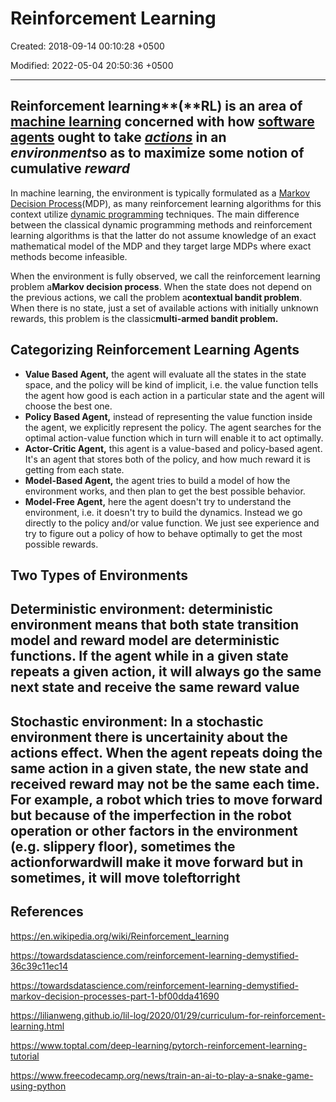 # Reinforcement Learning

Created: 2018-09-14 00:10:28 +0500

Modified: 2022-05-04 20:50:36 +0500

---

## Reinforcement learning**(**RL) is an area of [machine learning](https://en.wikipedia.org/wiki/Machine_learning) concerned with how [software agents](https://en.wikipedia.org/wiki/Software_agent) ought to take [*actions*](https://en.wikipedia.org/wiki/Action_selection) in an *environment*so as to maximize some notion of cumulative *reward*

In machine learning, the environment is typically formulated as a [Markov Decision Process](https://en.wikipedia.org/wiki/Markov_Decision_Process)(MDP), as many reinforcement learning algorithms for this context utilize [dynamic programming](https://en.wikipedia.org/wiki/Dynamic_programming) techniques. The main difference between the classical dynamic programming methods and reinforcement learning algorithms is that the latter do not assume knowledge of an exact mathematical model of the MDP and they target large MDPs where exact methods become infeasible.

When the environment is fully observed, we call the reinforcement learning problem a**Markov decision process**. When the state does not depend on the previous actions, we call the problem a**contextual bandit problem**. When there is no state, just a set of available actions with initially unknown rewards, this problem is the classic**multi-armed bandit problem.**

## Categorizing Reinforcement Learning Agents

- **Value Based Agent,** the agent will evaluate all the states in the state space, and the policy will be kind of implicit, i.e. the value function tells the agent how good is each action in a particular state and the agent will choose the best one.
- **Policy Based Agent,** instead of representing the value function inside the agent, we explicitly represent the policy. The agent searches for the optimal action-value function which in turn will enable it to act optimally.
- **Actor-Critic Agent,** this agent is a value-based and policy-based agent. It's an agent that stores both of the policy, and how much reward it is getting from each state.
- **Model-Based Agent,** the agent tries to build a model of how the environment works, and then plan to get the best possible behavior.
- **Model-Free Agent,** here the agent doesn't try to understand the environment, i.e. it doesn't try to build the dynamics. Instead we go directly to the policy and/or value function. We just see experience and try to figure out a policy of how to behave optimally to get the most possible rewards.

## Two Types of Environments

## Deterministic environment: deterministic environment means that both state transition model and reward model are deterministic functions. If the agent while in a given state repeats a given action, it will always go the same next state and receive the same reward value

## Stochastic environment: In a stochastic environment there is uncertainity about the actions effect. When the agent repeats doing the same action in a given state, the new state and received reward may not be the same each time. For example, a robot which tries to move forward but because of the imperfection in the robot operation or other factors in the environment (e.g. slippery floor), sometimes the actionforwardwill make it move forward but in sometimes, it will move toleftorright

## References

<https://en.wikipedia.org/wiki/Reinforcement_learning>

<https://towardsdatascience.com/reinforcement-learning-demystified-36c39c11ec14>

<https://towardsdatascience.com/reinforcement-learning-demystified-markov-decision-processes-part-1-bf00dda41690>

<https://lilianweng.github.io/lil-log/2020/01/29/curriculum-for-reinforcement-learning.html>

<https://www.toptal.com/deep-learning/pytorch-reinforcement-learning-tutorial>

<https://www.freecodecamp.org/news/train-an-ai-to-play-a-snake-game-using-python>
